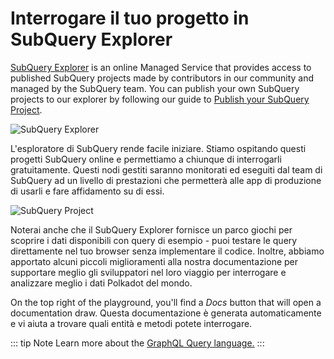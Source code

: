 # Interrogare il tuo progetto in SubQuery Explorer

[SubQuery Explorer](https://explorer.subquery.network) is an online Managed Service that provides access to published SubQuery projects made by contributors in our community and managed by the SubQuery team. You can publish your own SubQuery projects to our explorer by following our guide to [Publish your SubQuery Project](../run_publish/publish.md).

![SubQuery Explorer](https://static.subquery.network/media/explorer/explorer-header.png)

L'esploratore di SubQuery rende facile iniziare. Stiamo ospitando questi progetti SubQuery online e permettiamo a chiunque di interrogarli gratuitamente. Questi nodi gestiti saranno monitorati ed eseguiti dal team di SubQuery ad un livello di prestazioni che permetterà alle app di produzione di usarli e fare affidamento su di essi.

![SubQuery Project](https://static.subquery.network/media/explorer/explorer-project.png)

Noterai anche che il SubQuery Explorer fornisce un parco giochi per scoprire i dati disponibili con query di esempio - puoi testare le query direttamente nel tuo browser senza implementare il codice. Inoltre, abbiamo apportato alcuni piccoli miglioramenti alla nostra documentazione per supportare meglio gli sviluppatori nel loro viaggio per interrogare e analizzare meglio i dati Polkadot del mondo.

On the top right of the playground, you'll find a _Docs_ button that will open a documentation draw. Questa documentazione è generata automaticamente e vi aiuta a trovare quali entità e metodi potete interrogare.

::: tip Note Learn more about the [GraphQL Query language.](./graphql.md) :::
